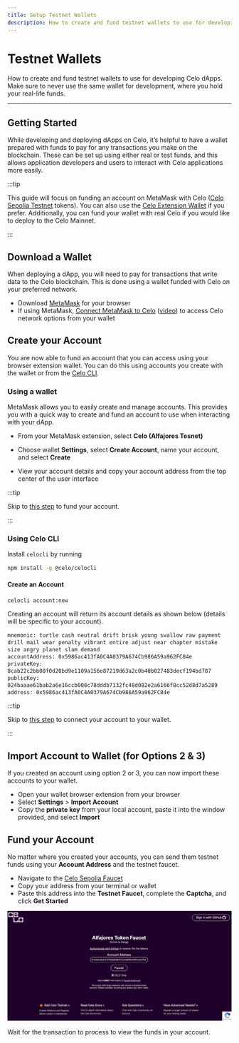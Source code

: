 ```yaml
---
title: Setup Testnet Wallets
description: How to create and fund testnet wallets to use for developing Celo dApps.
---
```


# Testnet Wallets

How to create and fund testnet wallets to use for developing Celo dApps. Make sure to never use the same wallet for development, where you hold your real-life funds.

---

## Getting Started

While developing and deploying dApps on Celo, it’s helpful to have a wallet prepared with funds to pay for any transactions you make on the blockchain. These can be set up using either real or test funds, and this allows application developers and users to interact with Celo applications more easily.

:::tip

This guide will focus on funding an account on MetaMask with Celo ([Celo Sepolia Testnet](/network) tokens). You can also use the [Celo Extension Wallet](/wallet/) if you prefer. Additionally, you can fund your wallet with real Celo if you would like to deploy to the Celo Mainnet.

:::

## Download a Wallet

When deploying a dApp, you will need to pay for transactions that write data to the Celo blockchain. This is done using a wallet funded with Celo on your preferred network.

- Download [MetaMask](https://metamask.io/) for your browser
- If using MetaMask, [Connect MetaMask to Celo](/wallet/metamask/use) ([video](https://www.youtube.com/watch?v=JLHeCb01fzs)) to access Celo network options from your wallet

## Create your Account

You are now able to fund an account that you can access using your browser extension wallet. You can do this using accounts you create with the wallet or from the [Celo CLI](/cli/).

### Using a wallet

MetaMask allows you to easily create and manage accounts. This provides you with a quick way to create and fund an account to use when interacting with your dApp.

- From your MetaMask extension, select **Celo (Alfajores Tesnet)**

<!-- ![select alfajores network in MM](/img/doc-images/testnet-wallet/image1.png) -->

- Choose wallet **Settings**, select **Create Account**, name your account, and select **Create**

<!-- ![select create account MM](/img/doc-images/testnet-wallet/image2.png) -->

- View your account details and copy your account address from the top center of the user interface

<!-- ![new account MM](/img/doc-images/testnet-wallet/image3.png) -->

:::tip

Skip to [this step](#fund-your-account) to fund your account.

:::


### Using Celo CLI

Install `celocli` by running

```bash
npm install -g @celo/celocli
```

#### Create an Account

```bash
celocli account:new
```

Creating an account will return its account details as shown below (details will be specific to your account).

```shell
mnemonic: turtle cash neutral drift brisk young swallow raw payment drill mail wear penalty vibrant entire adjust near chapter mistake size angry planet slam demand
accountAddress: 0x5986ac413fA0C4A0379A674Cb986A59a962FC84e
privateKey: 8cab22c2bb08f0d20bd9e1109a156e87219d63a2c0b40b027483decf194bd787
publicKey: 024baaae61bab2a6e16ccb008c78dddb7132fc48d082e2a6166f8cc52d8d7a5289
address: 0x5986ac413fA0C4A0379A674Cb986A59a962FC84e
```

:::tip

Skip to [this step](#import-account-to-wallet-for-options-2--3) to connect your account to your wallet.

:::

## Import Account to Wallet (for Options 2 & 3)

If you created an account using option 2 or 3, you can now import these accounts to your wallet.

- Open your wallet browser extension from your browser
- Select **Settings** > **Import Account**
- Copy the **private key** from your local account, paste it into the window provided, and select **Import**

<!-- ![import account to metamask](/img/doc-images/testnet-wallet/image5.png) -->

## Fund your Account

No matter where you created your accounts, you can send them testnet funds using your **Account Address** and the testnet faucet.

- Navigate to the [Celo Sepolia Faucet](https://faucet.celo.org/celo-sepolia)
- Copy your address from your terminal or wallet
- Paste this address into the **Testnet Faucet**, complete the **Captcha**, and click **Get Started**

![alfajores faucet](/img/doc-images/testnet-wallet/image6.png)

Wait for the transaction to process to view the funds in your account.
